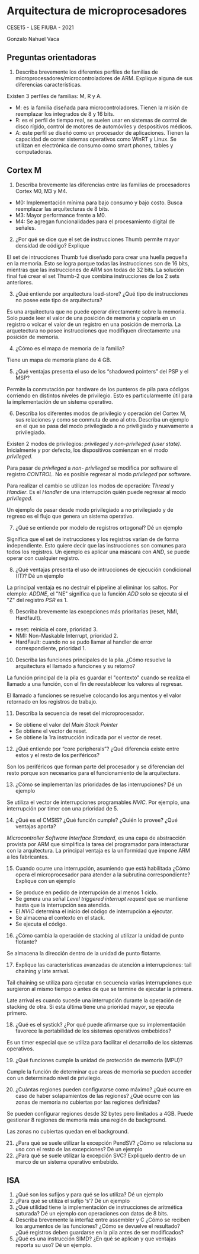 # Arquitectura de microprocesadores

CESE15 - LSE FIUBA - 2021

Gonzalo Nahuel Vaca

## Preguntas orientadoras

1. Describa brevemente los diferentes perfiles de familias de microprocesadores/microcontroladores de ARM. Explique alguna de sus diferencias características.

Existen 3 perfiles de familias: M, R y A.

* M: es la familia diseñada para microcontroladores. Tienen la misión de reemplazar los integrados de 8 y 16 bits.
* R: es el perfil de tiempo real, se suelen usar en sistemas de control de disco rígido, control de motores de automóviles y despositivos médicos.
* A: este perfil se diseñó como un procesador de aplicaciones. Tienen la capacidad de correr sistemas operativos como WinRT y Linux. Se utilizan en electrónica de consumo como smart phones, tables y computadoras.

## Cortex M

1. Describa brevemente las diferencias entre las familias de procesadores Cortex M0, M3 y M4.

* M0: Implementación mínima para bajo consumo y bajo costo. Busca reemplazar las arquitecturas de 8 bits.
* M3: Mayor performance frente a M0.
* M4: Se agregan funcionalidades para el procesamiento digital de señales.

2. ¿Por qué se dice que el set de instrucciones Thumb permite mayor densidad de código? Explique

El set de intrucciones Thumb fué diseñado para crear una huella pequeña en la memoria. Esto se logra porque todas las instrucciones son de 16 bits, mientras que las instrucciones de ARM son todas de 32 bits. La solución final fué crear el set Thumb-2 que combina instrucciones de los 2 sets anteriores.

3. ¿Qué entiende por arquitectura load-store? ¿Qué tipo de instrucciones no posee este tipo de arquitectura?

Es una arquitectura que no puede operar directamente sobre la memoria. Solo puede leer el valor de una posición de memoria y copiarla en un registro o volcar el valor de un registro en una posición de memoria. La arquetectura no posee instrucciones que modifiquen directamente una posición de memoria.

4. ¿Cómo es el mapa de memoria de la familia?

Tiene un mapa de memoria plano de 4 GB.

5. ¿Qué ventajas presenta el uso de los “shadowed pointers” del PSP y el MSP?

Permite la conmutación por hardware de los punteros de pila para códigos corriendo en distintos niveles de privilegio. Esto es particularmente útil para la implementación de un sistema operativo.

6. Describa los diferentes modos de privilegio y operación del Cortex M, sus relaciones y como se conmuta de uno al otro. Describa un ejemplo en el que se pasa del modo privilegiado a no priviligiado y nuevamente a privilegiado.

Existen 2 modos de privilegios: *privileged* y *non-privileged (user state)*.
Inicialmente y por defecto, los dispositivos comienzan en el modo *privileged*.

Para pasar de *privileged* a *non- privileged* se modifica por software el registro *CONTROL*.
No es posible regresar al modo *privileged* por software.

Para realizar el cambio se utilizan los modos de operación: *Thread* y *Handler*.
Es el *Handler* de una interrupción quién puede regresar al modo *privileged*.

Un ejemplo de pasar desde modo privilegiado a no privilegiado y de regreso es el flujo que genera un sistema operativo.

7. ¿Qué se entiende por modelo de registros ortogonal? Dé un ejemplo

Significa que el set de instrucciones y los registros varian de de forma independiente. Esto quiere decir que las instrucciones son comunes para todos los registros. Un ejemplo es aplicar una máscara con *AND*, se puede operar con cualquier registro.

8. ¿Qué ventajas presenta el uso de intrucciones de ejecución condicional (IT)? Dé un ejemplo

La principal ventaja es no destruir el pipeline al eliminar los saltos. Por elemplo: *ADDNE*, el "NE" significa que la función *ADD* solo se ejecuta si el "Z" del registro *PSR* es 1.

9. Describa brevemente las excepciones más prioritarias (reset, NMI, Hardfault).

* reset: reinicia el core, prioridad 3.
* NMI: Non-Maskable Interrupt, prioridad 2.
* HardFault: cuando no se pudo llamar al handler de error correspondiente, prioridad 1.

10. Describa las funciones principales de la pila. ¿Cómo resuelve la arquitectura el llamado a funciones y su retorno?

La función principal de la pila es guardar el "contexto" cuando se realiza el llamado a una función, con el fin de reestablecer los valores al regresar.

El llamado a funciones se resuelve colocando los argumentos y el valor retornado en los registros de trabajo.

11. Describa la secuencia de reset del microprocesador.

* Se obtiene el valor del *Main Stack Pointer*
* Se obtiene el vector de reset.
* Se obtiene la 1ra instrucción indicada por el vector de reset.

12. ¿Qué entiende por “core peripherals”? ¿Qué diferencia existe entre estos y el resto de los periféricos?

Son los periféricos que forman parte del procesador y se diferencian del resto porque son necesarios para el funcionamiento de la arquitectura.

13. ¿Cómo se implementan las prioridades de las interrupciones? Dé un ejemplo

Se utiliza el vector de interrupciones programables *NVIC*. Por ejemplo, una interrupción por timer con una prioridad de 5.

14. ¿Qué es el CMSIS? ¿Qué función cumple? ¿Quién lo provee? ¿Qué ventajas aporta?

*Microcontroller Software Interface Standard*, es una capa de abstracción provista por ARM que simplifica la tarea del programador para interacturar con la arquitectura.
La principal ventaja es la uniformidad que impone ARM a los fabricantes.

15. Cuando ocurre una interrupción, asumiendo que está habilitada ¿Cómo opera el microprocesador para atender a la subrutina correspondiente? Explique con un ejemplo

* Se produce en pedido de interrupción de al menos 1 ciclo.
* Se genera una señal *Level triggered interrupt request* que se mantiene hasta que la interrupción sea atendida.
* El *NVIC* determina el inicio del código de interrupción a ejecutar.
* Se almacena el contexto en el stack.
* Se ejecuta el código.

16. ¿Cómo cambia la operación de stacking al utilizar la unidad de punto flotante?

Se almacena la dirección dentro de la unidad de punto flotante.

17. Explique las características avanzadas de atención a interrupciones: tail chaining y late arrival.

Tail chaining se utiliza para ejecutar en secuencia varias interrupciones que surgieron al mismo tiempo o antes de que se termine de ejecutar la primera.

Late arrival es cuando sucede una interrupción durante la operación de stacking de otra. Si esta última tiene una prioridad mayor, se ejecuta primero.

18. ¿Qué es el systick? ¿Por qué puede afirmarse que su implementación favorece la portabilidad de los sistemas operativos embebidos?

Es un timer especial que se utiliza para facilitar el desarrollo de los sistemas operativos.

19. ¿Qué funciones cumple la unidad de protección de memoria (MPU)?

Cumple la función de determinar que areas de memoria se pueden acceder con un determinado nivel de privilegio.

20. ¿Cuántas regiones pueden configurarse como máximo? ¿Qué ocurre en caso de haber solapamientos de las regiones? ¿Qué ocurre con las zonas de memoria no cubiertas por las regiones definidas?

Se pueden configurar regiones desde 32 bytes pero limitados a 4GB. Puede gestionar 8 regiones de memoria más una región de background.

Las zonas no cubiertas quedan en el background.

21. ¿Para qué se suele utilizar la excepción PendSV? ¿Cómo se relaciona su uso con el resto de las excepciones? Dé un ejemplo
22. ¿Para qué se suele utilizar la excepción SVC? Expliquelo dentro de un marco de un
sistema operativo embebido.

## ISA

1. ¿Qué son los sufijos y para qué se los utiliza? Dé un ejemplo
2. ¿Para qué se utiliza el sufijo ‘s’? Dé un ejemplo
3. ¿Qué utilidad tiene la implementación de instrucciones de aritmética saturada? Dé un ejemplo con operaciones con datos de 8 bits.
4. Describa brevemente la interfaz entre assembler y C ¿Cómo se reciben los argumentos de las funciones? ¿Cómo se devuelve el resultado? ¿Qué registros deben guardarse en la pila antes de ser modificados?
5. ¿Qué es una instrucción SIMD? ¿En qué se aplican y que ventajas reporta su uso? Dé un ejemplo.